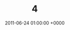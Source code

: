 ---
layout: none
title: "4"
artist: "Beyoncé"
secondary_artists: ""
art: "beyonc--4.jpg"
spotify_url: https://open.spotify.com/album/1gIC63gC3B7o7FfpPACZQJ
date: 2011-06-24 01:00:00 +0000
categories: album
tags: []
---